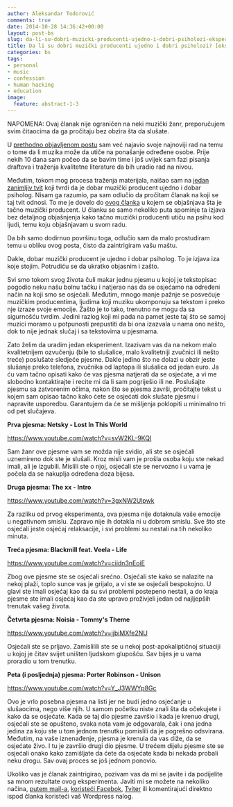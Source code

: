 ```yaml
---
author: Aleksandar Todorović
comments: true
date: 2014-10-28 14:36:42+00:00
layout: post-bs
slug: da-li-su-dobri-muzicki-producenti-ujedno-i-dobri-psiholozi-eksperiment
title: Da li su dobri muzički producenti ujedno i dobri psiholozi? [eksperiment]
categories: bs
tags:
- personal
- music
- confession
- human hacking
- education
image:
  feature: abstract-1-3
---
```


NAPOMENA: Ovaj članak nije ograničen na neki muzički žanr, preporučujem svim čitaocima da ga pročitaju bez obzira šta da slušate.

U [prethodno objavljenom postu](http://aleksandartodorovic.wordpress.com/2014/10/26/libre-28-slobodni-softver-i-internet-stvari-1-deo/) sam već najavio svoje najnoviji rad na temu o tome da li muzika može da utiče na ponašanje određene osobe. Prije nekih 10 dana sam počeo da se bavim time i još uvijek sam fazi pisanja draftova i traženja kvalitetne literature da bih uradio rad na nivou.

Međutim, tokom mog procesa traženja materijala, naišao sam na [jedan zanimljiv tvit](https://twitter.com/MuzIndustrija/status/526644272452231168) koji tvrdi da je dobar muzički producent ujedno i dobar psiholog. Nisam ga razumio, pa sam odlučio da pročitam članak na koji se taj tvit odnosi. To me je dovelo do [ovog članka](http://www.muzickaindustrija.com/podela-rada-u-muzickoj-industriji-producenti/) u kojem se objašnjava šta je tačno muzički producent. U članku se samo nekoliko puta spominje ta izjava bez detaljnog objašnjenja kako tačno muzički producenti utiču na psihu kod ljudi, temu koju objašnjavam u svom radu.

Da bih samo dodirnuo površinu toga, odlučio sam da malo prostudiram temu u obliku ovog posta, čisto da zaintrigiram vašu maštu.

Dakle, dobar muzički producent je ujedno i dobar psiholog. To je izjava iza koje stojim. Potrudiću se da ukratko objasnim i zašto.

Svi smo tokom svog života čuli makar jednu pjesmu u kojoj je tekstopisac pogodio neku našu bolnu tačku i natjerao nas da se osjećamo na određeni način na koji smo se osjećali. Međutim, mnogo manje pažnje se posvećuje muzičkim producentima, ljudima koji muziku ukomponuju sa tekstom i preko nje izraze svoje emocije. Zašto je to tako, trenutno ne mogu da sa sigurnošću tvrdim. Jedini razlog koji mi pada na pamet jeste taj što se samoj muzici moramo u potpunosti prepustiti da bi ona izazvala u nama ono nešto, dok to nije jednak slučaj i sa tekstovima u pjesmama.

Zato želim da uradim jedan eksperiment. Izazivam vas da na nekom malo kvalitetnijem ozvučenju (bile to slušalice, malo kvalitetniji zvučnici ili nešto treće) poslušate sledjeće pjesme. Dakle jedino što ne dolazi u obzir jeste slušanje preko telefona, zvučnika od laptopa ili slušalica od jedan euro. Ja ću vam tačno opisati kako će vas pjesma natjerati da se osjećate, a vi me slobodno kontaktirajte i recite mi da li sam pogriješio ili ne. Poslušajte pjesmu sa zatvorenim očima, nakon što se pjesma završi, pročitajte tekst u kojem sam opisao tačno kako ćete se osjećati dok slušate pjesmu i napravite usporedbu. Garantujem da će se mišljenja poklopiti u minimalno tri od pet slučajeva.

**Prva pjesma: Netsky - Lost In This World**

https://www.youtube.com/watch?v=svW2KL-9KQI

Sam žanr ove pjesme vam se možda nije svidio, ali ste se osjećali uznemireno dok ste je slušali. Kroz misli vam je prošla osoba koju ste nekad imali, ali je izgubili. Mislili ste o njoj, osjećali ste se nervozno i u vama je počela da se nakuplja određena doza bijesa.

**Druga pjesma: The xx - Intro**

https://www.youtube.com/watch?v=3gxNW2Ulpwk

Za razliku od prvog eksperimenta, ova pjesma nije dotaknula vaše emocije u negativnom smislu. Zapravo nije ih dotakla ni u dobrom smislu. Sve što ste osjećali jeste osjećaj relaksacije, i svi problemi su nestali na tih nekoliko minuta.

**Treća pjesma: Blackmill feat. Veela - Life**

https://www.youtube.com/watch?v=ciidn3nEoiE

Zbog ove pjesme ste se osjećali srećno. Osjećali ste kako se nalazite na nekoj plaži, toplo sunce vas je grijalo, a vi ste se osjećali bespokojno. U glavi ste imali osjećaj kao da su svi problemi postepeno nestali, a do kraja pjesme ste imali osjećaj kao da ste upravo proživjeli jedan od najljepših trenutak vašeg života.

**Četvrta pjesma: Noisia - Tommy's Theme**

https://www.youtube.com/watch?v=jjbiMXfe2NU

Osjećali ste se prljavo. Zamislilili ste se u nekoj post-apokaliptičnoj situaciji u kojoj je čitav svijet uništen ljudskom glupošću. Sav bijes je u vama proradio u tom trenutku.

**Peta (i posljednja) pjesma: Porter Robinson - Unison**

https://www.youtube.com/watch?v=Y_J3WWYp8Gc

Ovo je vrlo posebna pjesma na listi jer ne budi jedno osjećanje u slušaocima, nego više njih. U samom početku niste znali šta da očekujete i kako da se osjećate. Kada se taj dio pjesme završio i kada je krenuo drugi, osjećali ste se opušteno, svaka nota vam je odgovarala, čak i ona jedna jedina za koju ste u tom jednom trenutku pomislili da je pogrešno odsvirana. Međutim, na vaše iznenađenje, pjesma je krenula da vas diže, da se osjećate živo. I tu je završio drugi dio pjesme. U trećem dijelu pjesme ste se osjećali onako kako zamišljate da ćete da osjećate kada bi nekada probali neku drogu. Sav ovaj proces se još jednom ponovio.

Ukoliko vas je članak zaintrigirao, pozivam vas da mi se javite i da podijelite sa mnom rezultate ovog eksperimenta. Javiti mi se možete na nekoliko načina, [putem mail-a](aleksandar.todorovic@mail.ru), [koristeći Facebok](https://www.facebook.com/coa.brate.coa.brate), [Tviter](https://twitter.com/r3bl_) ili komentirajući direktno ispod članka koristeći vaš Wordpress nalog.

